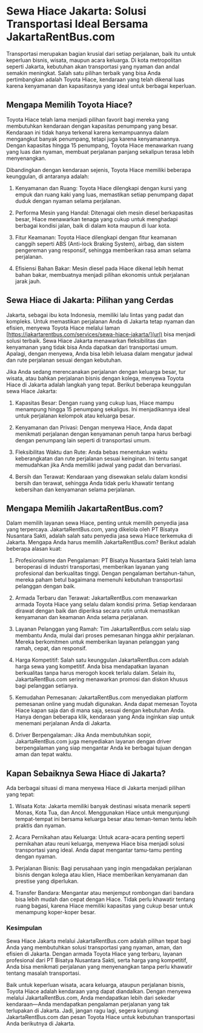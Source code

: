 # Sewa Hiace Jakarta: Solusi Transportasi Ideal Bersama JakartaRentBus.com

Transportasi merupakan bagian krusial dari setiap perjalanan, baik itu untuk keperluan bisnis, wisata, maupun acara keluarga. Di kota metropolitan seperti Jakarta, kebutuhan akan transportasi yang nyaman dan andal semakin meningkat. Salah satu pilihan terbaik yang bisa Anda pertimbangkan adalah Toyota Hiace, kendaraan yang telah dikenal luas karena kenyamanan dan kapasitasnya yang ideal untuk berbagai keperluan.

## Mengapa Memilih Toyota Hiace?
Toyota Hiace telah lama menjadi pilihan favorit bagi mereka yang membutuhkan kendaraan dengan kapasitas penumpang yang besar. Kendaraan ini tidak hanya terkenal karena kemampuannya dalam mengangkut banyak penumpang, tetapi juga karena kenyamanannya. Dengan kapasitas hingga 15 penumpang, Toyota Hiace menawarkan ruang yang luas dan nyaman, membuat perjalanan panjang sekalipun terasa lebih menyenangkan.

Dibandingkan dengan kendaraan sejenis, Toyota Hiace memiliki beberapa keunggulan, di antaranya adalah:

1. Kenyamanan dan Ruang: Toyota Hiace dilengkapi dengan kursi yang empuk dan ruang kaki yang luas, memastikan setiap penumpang dapat duduk dengan nyaman selama perjalanan.

2. Performa Mesin yang Handal: Ditenagai oleh mesin diesel berkapasitas besar, Hiace menawarkan tenaga yang cukup untuk menghadapi berbagai kondisi jalan, baik di dalam kota maupun di luar kota.

3. Fitur Keamanan: Toyota Hiace dilengkapi dengan fitur keamanan canggih seperti ABS (Anti-lock Braking System), airbag, dan sistem pengereman yang responsif, sehingga memberikan rasa aman selama perjalanan.

4. Efisiensi Bahan Bakar: Mesin diesel pada Hiace dikenal lebih hemat bahan bakar, membuatnya menjadi pilihan ekonomis untuk perjalanan jarak jauh.

## Sewa Hiace di Jakarta: Pilihan yang Cerdas
Jakarta, sebagai ibu kota Indonesia, memiliki lalu lintas yang padat dan kompleks. Untuk memastikan perjalanan Anda di Jakarta tetap nyaman dan efisien, menyewa Toyota Hiace melalui laman [https://jakartarentbus.com/services/sewa-hiace-jakarta/](url) bisa menjadi solusi terbaik. Sewa Hiace Jakarta menawarkan fleksibilitas dan kenyamanan yang tidak bisa Anda dapatkan dari transportasi umum. Apalagi, dengan menyewa, Anda bisa lebih leluasa dalam mengatur jadwal dan rute perjalanan sesuai dengan kebutuhan.

Jika Anda sedang merencanakan perjalanan dengan keluarga besar, tur wisata, atau bahkan perjalanan bisnis dengan kolega, menyewa Toyota Hiace di Jakarta adalah langkah yang tepat. Berikut beberapa keunggulan sewa Hiace Jakarta:

1. Kapasitas Besar: Dengan ruang yang cukup luas, Hiace mampu menampung hingga 15 penumpang sekaligus. Ini menjadikannya ideal untuk perjalanan kelompok atau keluarga besar.

2. Kenyamanan dan Privasi: Dengan menyewa Hiace, Anda dapat menikmati perjalanan dengan kenyamanan penuh tanpa harus berbagi dengan penumpang lain seperti di transportasi umum.

3. Fleksibilitas Waktu dan Rute: Anda bebas menentukan waktu keberangkatan dan rute perjalanan sesuai keinginan. Ini tentu sangat memudahkan jika Anda memiliki jadwal yang padat dan bervariasi.

4. Bersih dan Terawat: Kendaraan yang disewakan selalu dalam kondisi bersih dan terawat, sehingga Anda tidak perlu khawatir tentang kebersihan dan kenyamanan selama perjalanan.

## Mengapa Memilih JakartaRentBus.com?
Dalam memilih layanan sewa Hiace, penting untuk memilih penyedia jasa yang terpercaya. JakartaRentBus.com, yang dikelola oleh PT Bisatya Nusantara Sakti, adalah salah satu penyedia jasa sewa Hiace terkemuka di Jakarta. Mengapa Anda harus memilih JakartaRentBus.com? Berikut adalah beberapa alasan kuat:

1. Profesionalisme dan Pengalaman: PT Bisatya Nusantara Sakti telah lama beroperasi di industri transportasi, memberikan layanan yang profesional dan berkualitas tinggi. Dengan pengalaman bertahun-tahun, mereka paham betul bagaimana memenuhi kebutuhan transportasi pelanggan dengan baik.

2. Armada Terbaru dan Terawat: JakartaRentBus.com menawarkan armada Toyota Hiace yang selalu dalam kondisi prima. Setiap kendaraan dirawat dengan baik dan diperiksa secara rutin untuk memastikan kenyamanan dan keamanan Anda selama perjalanan.

3. Layanan Pelanggan yang Ramah: Tim JakartaRentBus.com selalu siap membantu Anda, mulai dari proses pemesanan hingga akhir perjalanan. Mereka berkomitmen untuk memberikan layanan pelanggan yang ramah, cepat, dan responsif.

4. Harga Kompetitif: Salah satu keunggulan JakartaRentBus.com adalah harga sewa yang kompetitif. Anda bisa mendapatkan layanan berkualitas tanpa harus merogoh kocek terlalu dalam. Selain itu, JakartaRentBus.com sering menawarkan promosi dan diskon khusus bagi pelanggan setianya.

5. Kemudahan Pemesanan: JakartaRentBus.com menyediakan platform pemesanan online yang mudah digunakan. Anda dapat memesan Toyota Hiace kapan saja dan di mana saja, sesuai dengan kebutuhan Anda. Hanya dengan beberapa klik, kendaraan yang Anda inginkan siap untuk menemani perjalanan Anda di Jakarta.

6. Driver Berpengalaman: Jika Anda membutuhkan sopir, JakartaRentBus.com juga menyediakan layanan dengan driver berpengalaman yang siap mengantar Anda ke berbagai tujuan dengan aman dan tepat waktu.

## Kapan Sebaiknya Sewa Hiace di Jakarta?
Ada berbagai situasi di mana menyewa Hiace di Jakarta menjadi pilihan yang tepat:

1. Wisata Kota: Jakarta memiliki banyak destinasi wisata menarik seperti Monas, Kota Tua, dan Ancol. Menggunakan Hiace untuk mengunjungi tempat-tempat ini bersama keluarga besar atau teman-teman tentu lebih praktis dan nyaman.

2. Acara Pernikahan atau Keluarga: Untuk acara-acara penting seperti pernikahan atau reuni keluarga, menyewa Hiace bisa menjadi solusi transportasi yang ideal. Anda dapat mengantar tamu-tamu penting dengan nyaman.

3. Perjalanan Bisnis: Bagi perusahaan yang ingin mengadakan perjalanan bisnis dengan kolega atau klien, Hiace memberikan kenyamanan dan prestise yang diperlukan.

4. Transfer Bandara: Mengantar atau menjemput rombongan dari bandara bisa lebih mudah dan cepat dengan Hiace. Tidak perlu khawatir tentang ruang bagasi, karena Hiace memiliki kapasitas yang cukup besar untuk menampung koper-koper besar.

### Kesimpulan
Sewa Hiace Jakarta melalui JakartaRentBus.com adalah pilihan tepat bagi Anda yang membutuhkan solusi transportasi yang nyaman, aman, dan efisien di Jakarta. Dengan armada Toyota Hiace yang terbaru, layanan profesional dari PT Bisatya Nusantara Sakti, serta harga yang kompetitif, Anda bisa menikmati perjalanan yang menyenangkan tanpa perlu khawatir tentang masalah transportasi.

Baik untuk keperluan wisata, acara keluarga, ataupun perjalanan bisnis, Toyota Hiace adalah kendaraan yang dapat diandalkan. Dengan menyewa melalui JakartaRentBus.com, Anda mendapatkan lebih dari sekedar kendaraan—Anda mendapatkan pengalaman perjalanan yang tak terlupakan di Jakarta. Jadi, jangan ragu lagi, segera kunjungi JakartaRentBus.com dan pesan Toyota Hiace untuk kebutuhan transportasi Anda berikutnya di Jakarta.
